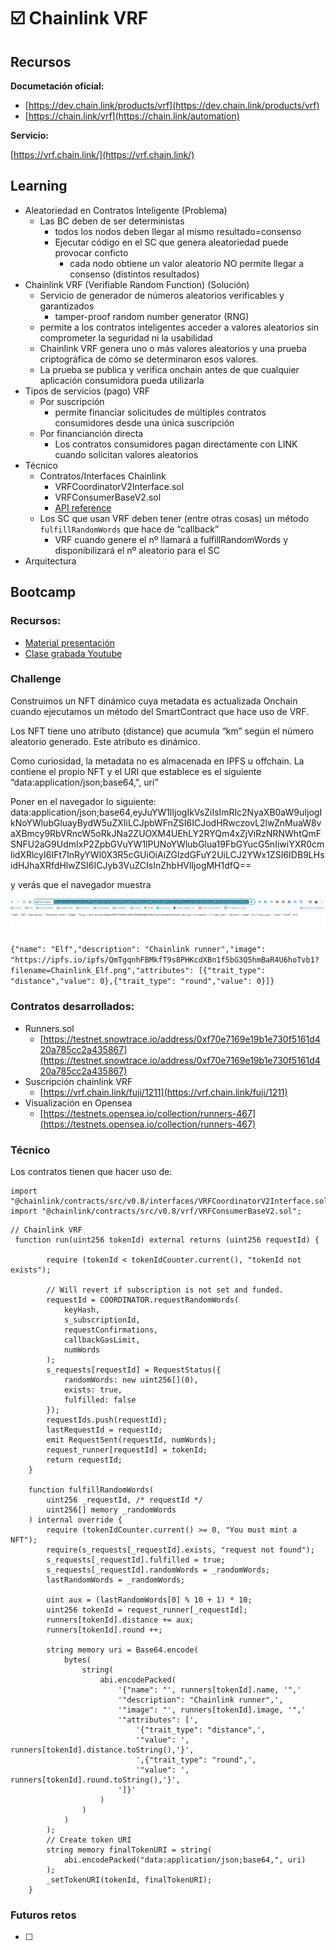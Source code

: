 # ☑️ Chainlink VRF

## Recursos

**Documetación oficial:** 

- [https://dev.chain.link/products/vrf](https://dev.chain.link/products/vrf)
- [https://chain.link/vrf](https://chain.link/automation)

**Servicio:** 

[https://vrf.chain.link/](https://vrf.chain.link/)

## Learning

- Aleatoriedad en Contratos Inteligente (Problema)
    - Las BC deben de ser deterministas
        - todos los nodos deben llegar al mismo resultado=consenso
        - Ejecutar código en el SC que genera aleatoriedad puede provocar conficto
            - cada nodo obtiene un valor aleatorio NO permite llegar a consenso (distintos resultados)
- Chainlink VRF (Verifiable Random Function) (Solución)
    - Servicio de generador de números aleatorios verificables y garantizados
        - tamper-proof random number generator (RNG)
    - permite a los contratos inteligentes acceder a valores aleatorios sin comprometer la seguridad ni la usabilidad
    - Chainlink VRF genera uno o más valores aleatorios y una prueba criptográfica de cómo se determinaron esos valores.
    - La prueba se publica y verifica onchain antes de que cualquier aplicación consumidora pueda utilizarla
- Tipos de servicios (pago) VRF
    - Por suscripción
        - permite financiar solicitudes de múltiples contratos consumidores desde una única suscripción
    - Por financianción directa
        - Los contratos consumidores pagan directamente con LINK cuando solicitan valores aleatorios
- Técnico
    - Contratos/Interfaces Chainlink
        - VRFCoordinatorV2Interface.sol
        - VRFConsumerBaseV2.sol
        - [API reference](https://docs.chain.link/data-feeds/api-reference)
    - Los SC que usan VRF deben tener (entre otras cosas) un método `fulfillRandomWords` que hace de “callback”
        - VRF cuando genere el nº llamará a fulfillRandomWords y disponibilizará el nº aleatorio para el SC
- Arquitectura

## Bootcamp

### Recursos:

- [Material presentación](https://docs.google.com/presentation/d/e/2PACX-1vSWSZfMuNAjQrRFEsUXZad1j-1POA_XlGpsXfy0uQmwAhFjBxyysJ8Y8xKL18FGu77NXFfovotT90F2/pub?start=false&loop=false&delayms=3000&slide=id.g2acdc1ce0f8_0_0)
- [Clase grabada Youtube](https://www.youtube.com/watch?v=y_iOxra1oLc)

### Challenge

Construimos un NFT dinámico cuya metadata es actualizada Onchain cuando ejecutamos un método del SmartContract que hace uso de VRF. 

Los NFT tiene uno atributo (distance) que acumula “km” según el número aleatorio generado. Este atributo es dinámico. 

Como curiosidad, la metadata no es almacenada en IPFS u offchain. La contiene el propio NFT y el URI que establece es el siguiente “data:application/json;base64,", uri”

Poner en el navegador lo siguiente: data:application/json;base64,eyJuYW1lIjogIkVsZiIsImRlc2NyaXB0aW9uIjogIkNoYWlubGluayBydW5uZXIiLCJpbWFnZSI6ICJodHRwczovL2lwZnMuaW8vaXBmcy9RbVRncW5oRkJNa2ZUOXM4UEhLY2RYQm4xZjViRzNRNWhtQmFSNFU2aG9UdmIxP2ZpbGVuYW1lPUNoYWlubGlua19FbGYucG5nIiwiYXR0cmlidXRlcyI6IFt7InRyYWl0X3R5cGUiOiAiZGlzdGFuY2UiLCJ2YWx1ZSI6IDB9LHsidHJhaXRfdHlwZSI6ICJyb3VuZCIsInZhbHVlIjogMH1dfQ==

y verás que el navegador muestra

![Untitled](%E2%98%91%EF%B8%8F%20Chainlink%20VRF%20a8baac519238457a8d9e75ca29bf8a45/Untitled.png)

`{"name": "Elf","description": "Chainlink runner","image": "https://ipfs.io/ipfs/QmTgqnhFBMkfT9s8PHKcdXBn1f5bG3Q5hmBaR4U6hoTvb1?filename=Chainlink_Elf.png","attributes": [{"trait_type": "distance","value": 0},{"trait_type": "round","value": 0}]}`

### Contratos desarrollados:

- Runners.sol
    - [https://testnet.snowtrace.io/address/0xf70e7169e19b1e730f5161d420a785cc2a435867](https://testnet.snowtrace.io/address/0xf70e7169e19b1e730f5161d420a785cc2a435867)
- Suscripción chainlink VRF
    - [https://vrf.chain.link/fuji/1211](https://vrf.chain.link/fuji/1211)
- Visualización en Opensea
    - [https://testnets.opensea.io/collection/runners-467](https://testnets.opensea.io/collection/runners-467)

### Técnico

Los contratos tienen que hacer uso de:

```
import "@chainlink/contracts/src/v0.8/interfaces/VRFCoordinatorV2Interface.sol";
import "@chainlink/contracts/src/v0.8/vrf/VRFConsumerBaseV2.sol";
```

```solidity
// Chainlink VRF
 function run(uint256 tokenId) external returns (uint256 requestId) {

        require (tokenId < tokenIdCounter.current(), "tokenId not exists");

        // Will revert if subscription is not set and funded.
        requestId = COORDINATOR.requestRandomWords(
            keyHash,
            s_subscriptionId,
            requestConfirmations,
            callbackGasLimit,
            numWords
        );
        s_requests[requestId] = RequestStatus({
            randomWords: new uint256[](0),
            exists: true,
            fulfilled: false
        });
        requestIds.push(requestId);
        lastRequestId = requestId;
        emit RequestSent(requestId, numWords);
        request_runner[requestId] = tokenId;
        return requestId;      
    }

    function fulfillRandomWords(
        uint256 _requestId, /* requestId */
        uint256[] memory _randomWords
    ) internal override {
        require (tokenIdCounter.current() >= 0, "You must mint a NFT");
        require(s_requests[_requestId].exists, "request not found");
        s_requests[_requestId].fulfilled = true;
        s_requests[_requestId].randomWords = _randomWords;
        lastRandomWords = _randomWords;

        uint aux = (lastRandomWords[0] % 10 + 1) * 10;
        uint256 tokenId = request_runner[_requestId];
        runners[tokenId].distance += aux;
        runners[tokenId].round ++;

        string memory uri = Base64.encode(
            bytes(
                string(
                    abi.encodePacked(
                        '{"name": "', runners[tokenId].name, '",'
                        '"description": "Chainlink runner",',
                        '"image": "', runners[tokenId].image, '",'
                        '"attributes": [',
                            '{"trait_type": "distance",',
                            '"value": ', runners[tokenId].distance.toString(),'}',
                            ',{"trait_type": "round",',
                            '"value": ', runners[tokenId].round.toString(),'}',
                        ']}'
                    )
                )
            )
        );
        // Create token URI
        string memory finalTokenURI = string(
            abi.encodePacked("data:application/json;base64,", uri)
        );
        _setTokenURI(tokenId, finalTokenURI);
    }
```

### Futuros retos

- [ ]